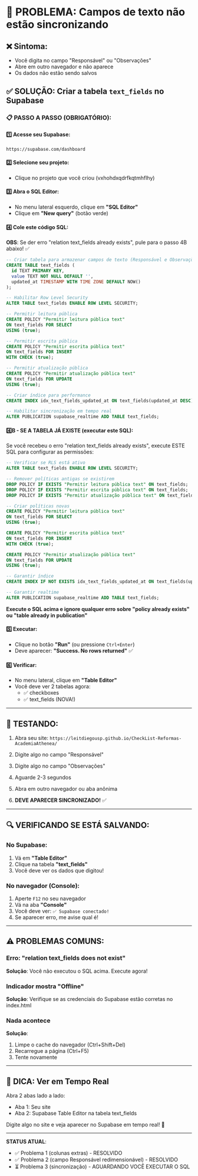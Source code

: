 # 🚨 PROBLEMA: Campos de texto não estão sincronizando

## ❌ Sintoma:
- Você digita no campo "Responsável" ou "Observações"
- Abre em outro navegador e não aparece
- Os dados não estão sendo salvos

## ✅ SOLUÇÃO: Criar a tabela `text_fields` no Supabase

### 📋 PASSO A PASSO (OBRIGATÓRIO):

#### 1️⃣ Acesse seu Supabase:
```
https://supabase.com/dashboard
```

#### 2️⃣ Selecione seu projeto:
- Clique no projeto que você criou (vxhohdxqdrfkqtmhflhy)

#### 3️⃣ Abra o SQL Editor:
- No menu lateral esquerdo, clique em **"SQL Editor"**
- Clique em **"New query"** (botão verde)

#### 4️⃣ Cole este código SQL:

**OBS**: Se der erro "relation text_fields already exists", pule para o passo 4B abaixo! ✅

```sql
-- Criar tabela para armazenar campos de texto (Responsável e Observações)
CREATE TABLE text_fields (
  id TEXT PRIMARY KEY,
  value TEXT NOT NULL DEFAULT '',
  updated_at TIMESTAMP WITH TIME ZONE DEFAULT NOW()
);

-- Habilitar Row Level Security
ALTER TABLE text_fields ENABLE ROW LEVEL SECURITY;

-- Permitir leitura pública
CREATE POLICY "Permitir leitura pública text" 
ON text_fields FOR SELECT 
USING (true);

-- Permitir escrita pública
CREATE POLICY "Permitir escrita pública text" 
ON text_fields FOR INSERT 
WITH CHECK (true);

-- Permitir atualização pública
CREATE POLICY "Permitir atualização pública text" 
ON text_fields FOR UPDATE 
USING (true);

-- Criar índice para performance
CREATE INDEX idx_text_fields_updated_at ON text_fields(updated_at DESC);

-- Habilitar sincronização em tempo real
ALTER PUBLICATION supabase_realtime ADD TABLE text_fields;
```

#### 4️⃣B - SE A TABELA JÁ EXISTE (executar este SQL):

Se você recebeu o erro "relation text_fields already exists", execute ESTE SQL para configurar as permissões:

```sql
-- Verificar se RLS está ativo
ALTER TABLE text_fields ENABLE ROW LEVEL SECURITY;

-- Remover políticas antigas se existirem
DROP POLICY IF EXISTS "Permitir leitura pública text" ON text_fields;
DROP POLICY IF EXISTS "Permitir escrita pública text" ON text_fields;
DROP POLICY IF EXISTS "Permitir atualização pública text" ON text_fields;

-- Criar políticas novas
CREATE POLICY "Permitir leitura pública text" 
ON text_fields FOR SELECT 
USING (true);

CREATE POLICY "Permitir escrita pública text" 
ON text_fields FOR INSERT 
WITH CHECK (true);

CREATE POLICY "Permitir atualização pública text" 
ON text_fields FOR UPDATE 
USING (true);

-- Garantir índice
CREATE INDEX IF NOT EXISTS idx_text_fields_updated_at ON text_fields(updated_at DESC);

-- Garantir realtime
ALTER PUBLICATION supabase_realtime ADD TABLE text_fields;
```

**Execute o SQL acima e ignore qualquer erro sobre "policy already exists" ou "table already in publication"**

#### 5️⃣ Executar:
- Clique no botão **"Run"** (ou pressione `Ctrl+Enter`)
- Deve aparecer: **"Success. No rows returned"** ✅

#### 6️⃣ Verificar:
- No menu lateral, clique em **"Table Editor"**
- Você deve ver 2 tabelas agora:
  - ✅ checkboxes
  - ✅ text_fields (NOVA!)

---

## 🧪 TESTANDO:

1. Abra seu site: `https://leitdiegousp.github.io/CheckList-Reformas-AcademiaAthenea/`

2. Digite algo no campo "Responsável"

3. Digite algo no campo "Observações"

4. Aguarde 2-3 segundos

5. Abra em outro navegador ou aba anônima

6. **DEVE APARECER SINCRONIZADO!** ✅

---

## 🔍 VERIFICANDO SE ESTÁ SALVANDO:

### No Supabase:
1. Vá em **"Table Editor"**
2. Clique na tabela **"text_fields"**
3. Você deve ver os dados que digitou!

### No navegador (Console):
1. Aperte `F12` no seu navegador
2. Vá na aba **"Console"**
3. Você deve ver: `✅ Supabase conectado!`
4. Se aparecer erro, me avise qual é!

---

## ⚠️ PROBLEMAS COMUNS:

### Erro: "relation text_fields does not exist"
**Solução**: Você não executou o SQL acima. Execute agora!

### Indicador mostra "Offline"
**Solução**: Verifique se as credenciais do Supabase estão corretas no index.html

### Nada acontece
**Solução**: 
1. Limpe o cache do navegador (Ctrl+Shift+Del)
2. Recarregue a página (Ctrl+F5)
3. Tente novamente

---

## 📱 DICA: Ver em Tempo Real

Abra 2 abas lado a lado:
- Aba 1: Seu site
- Aba 2: Supabase Table Editor na tabela text_fields

Digite algo no site e veja aparecer no Supabase em tempo real! 🚀

---

**STATUS ATUAL**: 
- ✅ Problema 1 (colunas extras) - RESOLVIDO
- ✅ Problema 2 (campo Responsável redimensionável) - RESOLVIDO  
- ⏳ Problema 3 (sincronização) - AGUARDANDO VOCÊ EXECUTAR O SQL
